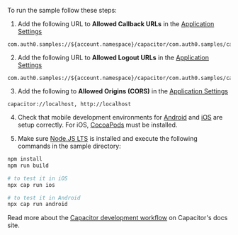 <!-- markdownlint-disable MD041 -->

To run the sample follow these steps:

1) Add the following URL to **Allowed Callback URLs** in the [Application Settings](${manage_url}/#/applications/${account.clientId}/settings)

```text
com.auth0.samples://${account.namespace}/capacitor/com.auth0.samples/callback
```

2) Add the following URL to **Allowed Logout URLs** in the [Application Settings](${manage_url}/#/applications/${account.clientId}/settings)

```text
com.auth0.samples://${account.namespace}/capacitor/com.auth0.samples/callback
```

3) Add the following to **Allowed Origins (CORS)** in the [Application Settings](${manage_url}/#/applications/${account.clientId}/settings)

```text
capacitor://localhost, http://localhost
```

4) Check that mobile development environments for [Android](https://capacitorjs.com/docs/android) and [iOS](https://capacitorjs.com/docs/ios) are setup correctly. For iOS, [CocoaPods](https://cocoapods.org/) must be installed.

5) Make sure [Node.JS LTS](https://nodejs.org/en/download/) is installed and execute the following commands in the sample directory:

```bash
npm install
npm run build

# to test it in iOS
npx cap run ios

# to test it in Android
npx cap run android
```

Read more about the [Capacitor development workflow](https://capacitorjs.com/docs/basics/workflow) on Capacitor's docs site.
